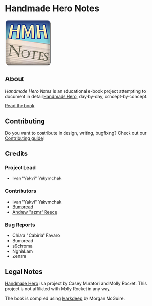 # Handmade Hero Notes

![Handmade hero Notes](media/logo.png)

## About

_Handmade Hero Notes_ is an educational e-book project attempting to document in detail [Handmade Hero](https://handmadehero.org), day-by-day, concept-by-concept.

[Read the book](https://yakvi.github.io/handmade-hero-notes/index.md.html)

## Contributing

Do you want to contribute in design, writing, bugfixing? Check out our [Contributing guide](contributing.md)!

## Credits

### Project Lead
* Ivan "Yakvi" Yakymchak

### Contributors
* Ivan "Yakvi" Yakymchak
* [Bumbread](https://github.com/bumbread)
* [Andrew "azmr" Reece](https://github.com/azmr)

### Bug Reports
* Chiara "Cabiria" Favaro
* Bumbread
* s9chroma
* NghiaLam
* Zenarii

## Legal Notes

[Handmade Hero](https://handmadehero.org) is a project by Casey Muratori and Molly Rocket. This project is not affiliated with Molly Rocket in any way.

The book is compiled using [Markdeep](https://casual-effects.com/markdeep/) by Morgan McGuire.

